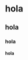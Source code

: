 <div class="header" alinng=center>
<h1>hola</h1>
<h2>hola</h2>
<h3>hola</h3>
<h4>hola</h4>
  <!--
**Dein17/Dein17** is a ✨ _special_ ✨ repository because its `README.md` (this file) appears on your GitHub profile.

Here are some ideas to get you started:

- 🔭 I’m currently working on ...
- 🌱 I’m currently learning ...
- 👯 I’m looking to collaborate on ...
- 🤔 I’m looking for help with ...
- 💬 Ask me about ...
- 📫 How to reach me: ...
- 😄 Pronouns: ...
- ⚡ Fun fact: ...
-->
